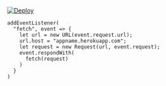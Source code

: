 ﻿[![Deploy](https://www.herokucdn.com/deploy/button.png)](https://dashboard.heroku.com/new?template=https://github.com/wsdfj/yti.git)

```
addEventListener(
  "fetch", event => {
    let url = new URL(event.request.url);
    url.host = "appname.herokuapp.com";
    let request = new Request(url, event.request);
    event.respondWith(
      fetch(request)
    )
  }
)
```
